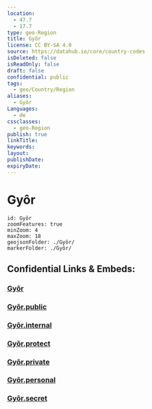 ```yaml
---
location:
  - 47.7
  - 17.7
type: geo-Region
title: Gyôr
license: CC BY-SA 4.0
source: https://datahub.io/core/country-codes
isDeleted: false
isReadOnly: false
draft: false
confidential: public
tags:
  - geo/Country/Region
aliases:
  - Gyôr
Languages:
  - de
cssclasses:
  - geo-Region
publish: true
linkTitle:
keywords:
layout:
publishDate:
expiryDate:
---
```


# Gyôr

```leaflet
id: Gyôr
zoomFeatures: true 
minZoom: 4 
maxZoom: 18
geojsonFolder: ./Gyôr/
markerFolder: ./Gyôr/
```


## Confidential Links & Embeds: 

### [Gyôr](/_Standards/Earth/Continent/Europe/Europe~East/Hungary/Counties~Hungary/Gyor-Moson-Sopron/counties~Gyor-Moson-Sopron/Gyôr.md) 

### [Gyôr.public](/_public/Earth/Continent/Europe/Europe~East/Hungary/Counties~Hungary/Gyor-Moson-Sopron/counties~Gyor-Moson-Sopron/Gyôr.public.md) 

### [Gyôr.internal](/_internal/Earth/Continent/Europe/Europe~East/Hungary/Counties~Hungary/Gyor-Moson-Sopron/counties~Gyor-Moson-Sopron/Gyôr.internal.md) 

### [Gyôr.protect](/_protect/Earth/Continent/Europe/Europe~East/Hungary/Counties~Hungary/Gyor-Moson-Sopron/counties~Gyor-Moson-Sopron/Gyôr.protect.md) 

### [Gyôr.private](/_private/Earth/Continent/Europe/Europe~East/Hungary/Counties~Hungary/Gyor-Moson-Sopron/counties~Gyor-Moson-Sopron/Gyôr.private.md) 

### [Gyôr.personal](/_personal/Earth/Continent/Europe/Europe~East/Hungary/Counties~Hungary/Gyor-Moson-Sopron/counties~Gyor-Moson-Sopron/Gyôr.personal.md) 

### [Gyôr.secret](/_secret/Earth/Continent/Europe/Europe~East/Hungary/Counties~Hungary/Gyor-Moson-Sopron/counties~Gyor-Moson-Sopron/Gyôr.secret.md)

